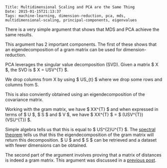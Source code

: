     Title: Multidimensional Scaling and PCA are the Same Thing
    Date: 2015-01-15T21:13:37
    Tags: machine-learning, dimension-reduction, pca, mds,
    multidimensional-scaling, principal-components, eigenvalues

There is a very simple argument that shows that MDS and PCA achieve the
same results.

This argument has 2 important components. The first of these shows that
an eigendecomposition of a gram matrix can be used for
dimension-reduction.

PCA leverages the singular value decomposition (SVD). Given a matrix $ X $,
the SVD is $ X = USV^{T} $.

We drop columns from X by using $ US_{t} $ where we drop some rows and
columns from S.

This is also conviently obtained using an eigendecomposition of the
covariance matrix.

Working with the gram matrix, we have $ XX^{T} $ and when expressed in
terms of $ U $, $ S $ and $ V $, we have $ XX^{T} $ = $ (USV^{T})(VSU^{T}) $.

Simple algebra tells us that this is equal to $ US^{2}U^{T} $. The
[spectral theorem](http://inst.eecs.berkeley.edu/~ee127a/book/login/l_sym_sed.html) tells us that this the eigendecomposition of the gram
matrix will return this decomposition. $ U $ and $ S $ can be retrieved
and a dataset with fewer dimensions can be obtained. 

The second part of the argument involves proving that a matrix of
distances is indeed a gram matrix. This argument was discussed in a
[previous post](http://blog.shriphani.com/2014/11/02/powerful-ideas-in-manifold-learning/).


